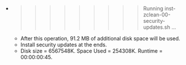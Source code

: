 * >>>>>>>>> Running inst-zclean-00-security-updates.sh ...
  * After this operation, 91.2 MB of additional disk space will be used.
  * Install security updates at the ends.
  * Disk size = 6567548K. Space Used = 254308K. Runtime = 00:00:00:45.
